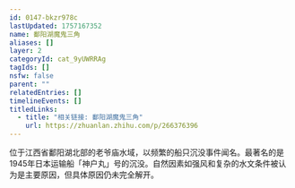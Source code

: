 ```yaml
---
id: 0147-bkzr978c
lastUpdated: 1757167352
name: 鄱阳湖魔鬼三角
aliases: []
layer: 2
categoryId: cat_9yUWRRAg
tagIds: []
nsfw: false
parent: ""
relatedEntries: []
timelineEvents: []
titledLinks:
  - title: "相关链接: 鄱阳湖魔鬼三角"
    url: https://zhuanlan.zhihu.com/p/266376396
---
```


位于江西省鄱阳湖北部的老爷庙水域，以频繁的船只沉没事件闻名。最著名的是1945年日本运输船「神户丸」号的沉没。自然因素如强风和复杂的水文条件被认为是主要原因，但具体原因仍未完全解开。